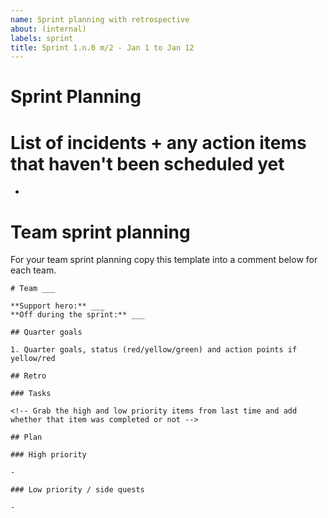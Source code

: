 ```yaml
---
name: Sprint planning with retrospective
about: (internal)
labels: sprint
title: Sprint 1.n.0 m/2 - Jan 1 to Jan 12
---
```


# Sprint Planning

# List of incidents + any action items that haven't been scheduled yet

-

# Team sprint planning

For your team sprint planning copy this template into a comment below for each team.

```text
# Team ___

**Support hero:** ___
**Off during the sprint:** ___

## Quarter goals

1. Quarter goals, status (red/yellow/green) and action points if yellow/red

## Retro

### Tasks

<!-- Grab the high and low priority items from last time and add whether that item was completed or not -->

## Plan

### High priority

-

### Low priority / side quests

-
```
